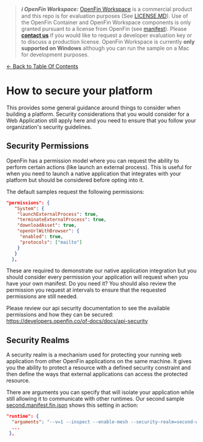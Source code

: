 > **_:information_source: OpenFin Workspace:_** [OpenFin Workspace](https://www.openfin.co/workspace/) is a commercial product and this repo is for evaluation purposes (See [LICENSE.MD](../LICENSE.MD)). Use of the OpenFin Container and OpenFin Workspace components is only granted pursuant to a license from OpenFin (see [manifest](../public/manifest.fin.json)). Please [**contact us**](https://www.openfin.co/workspace/poc/) if you would like to request a developer evaluation key or to discuss a production license.
> OpenFin Workspace is currently **only supported on Windows** although you can run the sample on a Mac for development purposes.

[<- Back to Table Of Contents](../README.md)

# How to secure your platform

This provides some general guidance around things to consider when building a platform. Security considerations that you would consider for a Web Application still apply here and you need to ensure that you follow your organization's security guidelines.

## Security Permissions

OpenFin has a permission model where you can request the ability to perform certain actions (like launch an external process). This is useful for when you need to launch a native application that integrates with your platform but should be considered before opting into it.

The default samples request the following permissions:

```json
"permissions": {
   "System": {
    "launchExternalProcess": true,
    "terminateExternalProcess": true,
    "downloadAsset": true,
    "openUrlWithBrowser": {
     "enabled": true,
     "protocols": ["mailto"]
    }
   }
  },
```

These are required to demonstrate our native application integration but you should consider every permission your application will request when you have your own manifest. Do you need it? You should also review the permission you request at intervals to ensure that the requested permissions are still needed.

Please review our api security documentation to see the available permissions and how they can be secured: <https://developers.openfin.co/of-docs/docs/api-security>

## Security Realms

A security realm is a mechanism used for protecting your running web application from other OpenFin applications on the same machine. It gives you the ability to protect a resource with a defined security constraint and then define the ways that external applications can access the protected resource.

There are arguments you can specify that will isolate your application while still allowing it to communicate with other runtimes. Our second sample [second.manifest.fin.json](../public/second.manifest.fin.json) shows this setting in action:

```json
"runtime": {
  "arguments": "--v=1 --inspect --enable-mesh --security-realm=second-workspace-starter-how-to-customize-workspace",
  ...
 },
```
